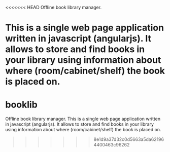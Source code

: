 <<<<<<< HEAD
Offline book library manager. 

This is a single web page application written in javascript (angularjs). 
It allows to store and find books in your library using information about where (room/cabinet/shelf) the book is placed on.
=======
booklib
=======

Offline book library manager.
This is a single web page application written in javascript (angularjs).
It allows to store and find books in your library using information about where (room/cabinet/shelf) the book is placed on.
>>>>>>> 8e1d9a37d32c0d5663a5da621964400463c96262

